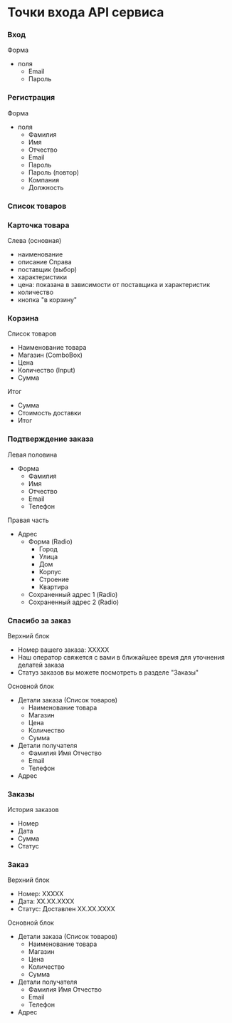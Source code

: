 # Точки входа API сервиса

### Вход
Форма
 * поля
   - Email
   - Пароль


### Регистрация
Форма
 * поля
   - Фамилия
   - Имя
   - Отчество
   - Email
   - Пароль
   - Пароль (повтор)
   - Компания
   - Должность


### Список товаров

### Карточка товара
Слева (основная)
 * наименование 
 * описание
Справа
 * поставщик (выбор)
 * характеристики 
 * цена: показана в зависимости от поставщика и характеристик
 * количество
 * кнопка "в корзину"

### Корзина
Список товаров
 * Наименование товара
 * Магазин (ComboBox)
 * Цена
 * Количество (Input)
 * Сумма 

Итог
 * Сумма
 * Стоимость доставки
 * Итог

### Подтверждение заказа
Левая половина
 * Форма
   - Фамилия
   - Имя
   - Отчество
   - Email
   - Телефон

Правая часть
 * Адрес
   - Форма (Radio)
     + Город
     + Улица
     + Дом
     + Корпус
     + Строение
     + Квартира
   - Сохраненный адрес 1 (Radio)
   - Сохраненный адрес 2 (Radio)

 
### Спасибо за заказ
Верхний блок
 * Номер вашего заказа: XXXXX
 * Наш оператор свяжется с вами в ближайшее время 
   для уточнения делатей заказа
 * Статуз заказов вы можете посмотреть в разделе "Заказы"
             
Основной блок
 * Детали заказа (Список товаров)
   - Наименование товара
   - Магазин
   - Цена
   - Количество
   - Сумма
 * Детали получателя
   - Фамилия Имя Отчество
   - Email
   - Телефон
 * Адрес
   
### Заказы
История заказов
 * Номер
 * Дата
 * Сумма
 * Статус
 
### Заказ
Верхний блок
 * Номер: XXXXX
 * Дата: ХХ.ХХ.ХХХХ
 * Статус: Доставлен XX.XX.XXXX

Основной блок
 * Детали заказа (Список товаров)
   - Наименование товара
   - Магазин
   - Цена
   - Количество
   - Сумма
 * Детали получателя
   - Фамилия Имя Отчество
   - Email
   - Телефон
 * Адрес
